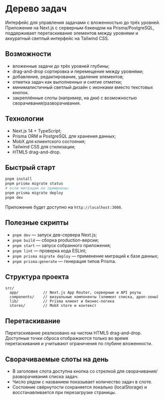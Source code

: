 # Дерево задач

Интерфейс для управления задачами с вложенностью до трёх уровней. Приложение на Next.js с серверным бэкендом на Prisma/PostgreSQL, поддерживает перетаскивание элементов между уровнями и аккуратный светлый интерфейс на Tailwind CSS.

## Возможности
- вложенные задачи до трёх уровней глубины;
- drag-and-drop сортировка и перемещение между уровнями;
- добавление, редактирование, удаление элементов;
- отметка задач как выполненных и снятие отметки;
- минималистичный светлый дизайн с иконками вместо текстовых кнопок.
 - закреплённые слоты (например, на дни) с возможностью сворачивания/разворачивания.

## Технологии
- Next.js 14 + TypeScript;
- Prisma ORM и PostgreSQL для хранения данных;
- MobX для клиентского состояния;
- Tailwind CSS для стилизации;
- HTML5 drag-and-drop.

## Быстрый старт
```bash
pnpm install
pnpm prisma migrate status
# если миграции не применены:
pnpm prisma migrate deploy
pnpm dev
```

Приложение будет доступно на `http://localhost:3000`.

## Полезные скрипты
- `pnpm dev` — запуск дев-сервера Next.js;
- `pnpm build` — сборка production-версии;
- `pnpm start` — запуск собранного приложения;
- `pnpm lint` — проверка кода ESLint;
- `pnpm prisma migrate deploy` — применение миграций к базе данных;
- `pnpm prisma:generate` — генерация типов Prisma.

## Структура проекта
```
src/
  app/           // Next.js App Router, серверные и API роуты
  components/    // визуальные компоненты (элемент списка, дроп-зоны)
  lib/           // Prisma клиент и бизнес-логика
  stores/        // MobX store и контекст
```

## Перетаскивание
Перетаскивание реализовано на чистом HTML5 drag-and-drop. Доступные точки сброса отображаются только во время перетаскивания и учитывают ограничения по глубине вложенности.

## Сворачиваемые слоты на день
- В заголовке слота доступна кнопка со стрелкой для сворачивания/разворачивания списка задач.
- Число рядом с названием показывает количество задач в слоте.
- Состояние свёрнутости сохраняется локально (localStorage) и восстанавливается при перезагрузке страницы.
